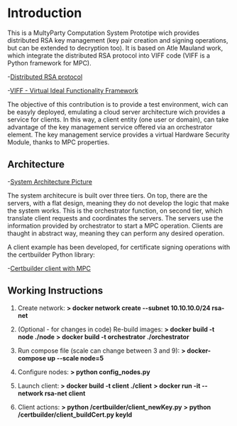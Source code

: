 # Introduction
This is a MultyParty Computation System Prototipe wich provides distributed RSA key management (key pair creation and signing operations, but can be extended to decryption too). 
It is based on Atle Mauland work, which integrate the distributed RSA protocol into VIFF code (VIFF is a Python framework for MPC).

-[Distributed RSA protocol](https://www.researchgate.net/publication/266524261_Realizing_Distributed_RSA_using_Secure_Multiparty_Computations)

-[VIFF - Virtual Ideal Functionality Framework](http://viff.dk/)

The objective of this contribution is to provide a test environment, wich can be easyly deployed, emulating a cloud server architecture wich provides a service for clients. In this way, a client entity (one user or domain), can take advantage of the key management service offered via an orchestrator element. The key management service provides a virtual Hardware Security Module, thanks to MPC properties.

## Architecture

-[System Architecture Picture](https://github.com/dmoralesescalera/RSA-MPC-server/blob/master/pics/architecture.jpg)

The system architecure is built over three tiers. On top, there are the servers, with a flat design, meaning they do not develop the logic that make the system works. This is the orchestrator function, on second tier, which translate client requests and coordinates the servers.
The servers use the information provided by orchestrator to start a MPC operation. Clients are thaught in abstract way, meaning they can perform any desired operation.

A client example has been developed, for certificate signing operations with the certbuilder Python library:

-[Certbuilder client with MPC](https://github.com/dmoralesescalera/certbuilder)

## Working Instructions

1. Create network:
  **> docker network create --subnet 10.10.10.0/24 rsa-net**
 
2. (Optional - for changes in code) Re-build images:
  **> docker build -t node ./node**
  **> docker build -t orchestrator ./orchestrator**
  
3. Run compose file (scale can change between 3 and 9):
  **> docker-compose up --scale node=5**
  
4. Configure nodes:
  **> python config_nodes.py**
  
5. Launch client:
  **> docker build -t client ./client**
  **> docker run -it --network rsa-net client**
  
6. Client actions:
  **> python /certbuilder/client_newKey.py**
  **> python /certbuilder/client_buildCert.py keyId**

